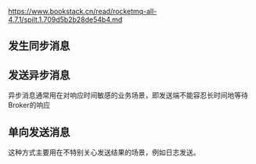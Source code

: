 https://www.bookstack.cn/read/rocketmq-all-4.7.1/spilt.1.709d5b2b28de54b4.md

## 发生同步消息

## 发送异步消息

异步消息通常用在对响应时间敏感的业务场景，即发送端不能容忍长时间地等待Broker的响应

## 单向发送消息

这种方式主要用在不特别关心发送结果的场景，例如日志发送。

 